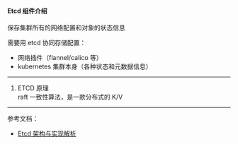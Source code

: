 
#### Etcd 组件介绍
保存集群所有的网络配置和对象的状态信息   

需要用 etcd 协同存储配置：
- 网络插件（flannel/calico 等）
- kubernetes 集群本身（各种状态和元数据信息）

---
1) ETCD 原理   
raft 一致性算法，是一款分布式的 K/V 

---
参考文档：
- [Etcd 架构与实现解析](https://jolestar.com/etcd-architecture/)